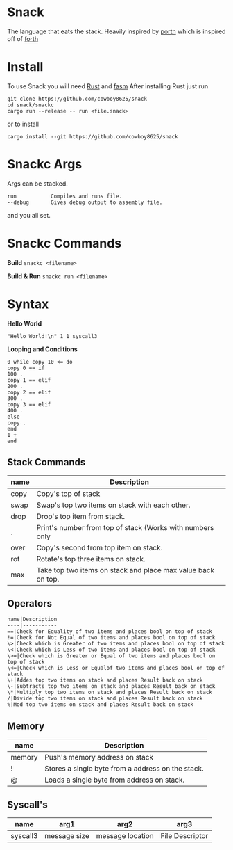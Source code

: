 # Snack

The language that eats the stack.  Heavily inspired by [porth](https://gitlab.com/tsoding/porth/)
which is inspired off of [forth](https://en.wikipedia.org/wiki/Forth_(programming_language))


# Install

To use Snack you will need [Rust](https://rustup.rs/) and [fasm](https://flatassembler.net/download.php)
After installing Rust just run 
```
git clone https://github.com/cowboy8625/snack
cd snack/snackc
cargo run --release -- run <file.snack>
```
or to install
```
cargo install --git https://github.com/cowboy8625/snack
```


# Snackc Args

Args can be stacked.

```
run           Compiles and runs file.
--debug       Gives debug output to assembly file.
```

and you all set.

# Snackc Commands

**Build**
`snackc <filename>`

**Build & Run**
`snackc run <filename>`


# Syntax

**Hello World**
```
"Hello World!\n" 1 1 syscall3
```

**Looping and Conditions**
```
0 while copy 10 <= do
copy 0 == if
100 .
copy 1 == elif
200 .
copy 2 == elif
300 .
copy 3 == elif
400 .
else
copy .
end
1 +
end
```

## Stack Commands

name|Description
----|-----------
copy|Copy's top of stack
swap|Swap's top two items on stack with each other.
drop|Drop's top item from stack.
.|Print's number from top of stack (Works with numbers only
    over|Copy's second from top item on stack.
    rot|Rotate's top three items on stack.
    max|Take top two items on stack and place max value back on top.

## Operators

    name|Description
    ----|-----------
    ==|Check for Equality of two items and places bool on top of stack
    !=|Check for Not Equal of two items and places bool on top of stack
    \>|Check which is Greater of two items and places bool on top of stack
    \<|Check which is Less of two items and places bool on top of stack
    \>=|Check which is Greater or Equal of two items and places bool on top of stack
    \<=|Check which is Less or Equalof two items and places bool on top of stack
    \+|Addes top two items on stack and places Result back on stack
    \-|Subtracts top two items on stack and places Result back on stack
    \*|Multiply top two items on stack and places Result back on stack
    /|Divide top two items on stack and places Result back on stack
    %|Mod top two items on stack and places Result back on stack


## Memory

name|Description
----|-----------
memory|Push's memory address on stack
!|Stores a single byte from a address on the stack.
@|Loads a single byte from address on stack.


## Syscall's

name|arg1|arg2|arg3
----|----|----|----
syscall3|message size|message location|File Descriptor


